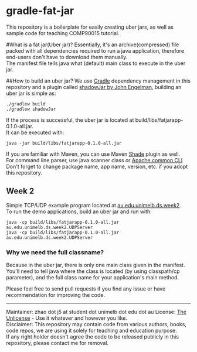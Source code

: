 # gradle-fat-jar

This repository is a boilerplate for easily creating uber jars, as well as sample code for teaching COMP90015 tutorial. 

#What is a fat jar(Uber jar)?
Essentially, it's an archive(compressed) file packed with all dependencies required to run a java application, therefore end-users don't have to download them manually.  
The manifest file tells java what (default) main class to execute in the uber jar.

##How to build an uber jar?
We use [Gradle](https://gradle.org/) dependency management in this repository and a plugin called [shadowJar by John Engelman](https://plugins.gradle.org/plugin/com.github.johnrengelman.shadow), building an uber jar is simple as:
```shell
./gradlew build
./gradlew shadowJar 
```
If the process is successful, the uber jar is located at build/libs/fatjarapp-0.1.0-all.jar.  
It can be executed with:  
```shell
java -jar build/libs/fatjarapp-0.1.0-all.jar
```  

If you are familiar with Maven, you can use Maven [Shade](https://maven.apache.org/plugins/maven-shade-plugin/) plugin as well.  
For command line parser, use java scanner class or [Apache common CLI](https://commons.apache.org/proper/commons-cli/)  
Don't forget to change package name, app name, version, etc. if you adopt this repository.

## Week 2
Simple TCP/UDP example program located at [au.edu.unimelb.ds.week2](https://github.com/jie-jay/gradle-fat-jar/tree/master/src/main/java/au/edu/unimelb/ds/week2).  
To run the demo applications, build an uber jar and run with:
```shell
java -cp build/libs/fatjarapp-0.1.0-all.jar au.edu.unimelb.ds.week2.UDPServer
java -cp build/libs/fatjarapp-0.1.0-all.jar au.edu.unimelb.ds.week2.UDPServer
```
### Why we need the full classname?
Because in the uber jar, there is only one main class given in the manifest.  
You'll need to tell java where the class is located (by using classpath/cp parameter), and the full class name for your application's main method.

Please feel free to send pull requests if you find any issue or have recommendation for improving the code.

---
Maintainer: zhao dot j5 at student dot unimelb dot edu dot au
License: [The Unlicense](https://unlicense.org/) - Use it whatever and however you like.  
Disclaimer: This repository may contain code from various authors, books, code repos, we are using it solely for teaching and education purpose.  
If any right holder doesn't agree the code to be released publicly in this repository, please contact me for removal. 